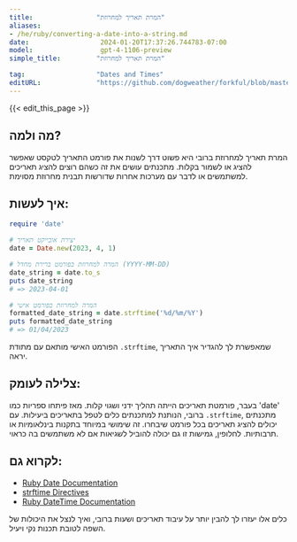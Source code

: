 ```yaml
---
title:                "המרת תאריך למחרוזת"
aliases:
- /he/ruby/converting-a-date-into-a-string.md
date:                  2024-01-20T17:37:26.744783-07:00
model:                 gpt-4-1106-preview
simple_title:         "המרת תאריך למחרוזת"

tag:                  "Dates and Times"
editURL:              "https://github.com/dogweather/forkful/blob/master/content/he/ruby/converting-a-date-into-a-string.md"
---
```


{{< edit_this_page >}}

## מה ולמה?
המרת תאריך למחרוזת ברובי היא פשוט דרך לשנות את פורמט התאריך לטקסט שאפשר להציג או לשמור בקלות. מתכנתים עושים את זה כשהם רוצים להציג תאריכים למשתמשים או לדבר עם מערכות אחרות שדורשות תבנית מחרוזת מסוימת.

## איך לעשות:
```Ruby
require 'date'

# יצירת אובייקט תאריך
date = Date.new(2023, 4, 1)

# המרה למחרוזת בפורמט ברירת מחדל (YYYY-MM-DD)
date_string = date.to_s
puts date_string
# => 2023-04-01

# המרה למחרוזת בפורמט אישי
formatted_date_string = date.strftime('%d/%m/%Y')
puts formatted_date_string
# => 01/04/2023
```
הפורמט האישי מותאם עם מתודת `.strftime`, שמאפשרת לך להגדיר איך התאריך יראה.

## צלילה לעומק:
בעבר, פורמטת תאריכים הייתה תהליך ידני ושגוי קלות. מאז פיתחו ספריות כמו 'date' ברובי, הנותנת למתכנתים כלים לטפל בתאריכים ביעילות. עם `.strftime`, מתכנתים יכולים להציג תאריכים בכל פורמט שיבחרו. זה שימושי במיוחד בתקנות בינלאומיות או תרבותיות. לחלופין, גמישות זו גם יכולה להוביל לשגיאות אם לא משתמשים בה כראוי.

## לקרוא גם:
- [Ruby Date Documentation](https://ruby-doc.org/stdlib-3.0.0/libdoc/date/rdoc/Date.html)
- [strftime Directives](https://apidock.com/ruby/DateTime/strftime)
- [Ruby DateTime Documentation](https://ruby-doc.org/stdlib-3.0.0/libdoc/date/rdoc/DateTime.html)

כלים אלו יעזרו לך להבין יותר על עיבוד תאריכים ושעות ברובי, ואיך לנצל את היכולות של השפה לטובת תכנות נקי ויעיל.
